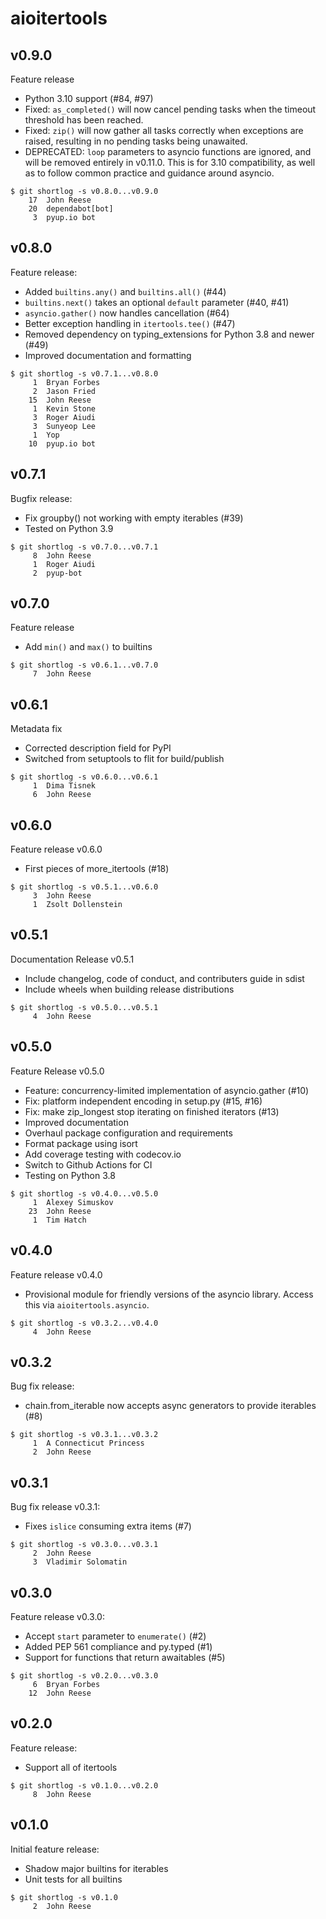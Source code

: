 aioitertools
============

v0.9.0
------

Feature release

- Python 3.10 support (#84, #97)
- Fixed: `as_completed()` will now cancel pending tasks when the timeout
  threshold has been reached.
- Fixed: `zip()` will now gather all tasks correctly when exceptions are
  raised, resulting in no pending tasks being unawaited.
- DEPRECATED: `loop` parameters to asyncio functions are ignored, and will
  be removed entirely in v0.11.0. This is for 3.10 compatibility, as well
  as to follow common practice and guidance around asyncio.

```
$ git shortlog -s v0.8.0...v0.9.0
    17	John Reese
    20	dependabot[bot]
     3	pyup.io bot
```


v0.8.0
------

Feature release:

- Added `builtins.any()` and `builtins.all()` (#44)
- `builtins.next()` takes an optional `default` parameter (#40, #41)
- `asyncio.gather()` now handles cancellation (#64)
- Better exception handling in `itertools.tee()` (#47)
- Removed dependency on typing_extensions for Python 3.8 and newer (#49)
- Improved documentation and formatting

```
$ git shortlog -s v0.7.1...v0.8.0
     1	Bryan Forbes
     2	Jason Fried
    15	John Reese
     1	Kevin Stone
     3	Roger Aiudi
     3	Sunyeop Lee
     1	Yop
    10	pyup.io bot
```


v0.7.1
------

Bugfix release:

* Fix groupby() not working with empty iterables (#39)
* Tested on Python 3.9

```
$ git shortlog -s v0.7.0...v0.7.1
     8	John Reese
     1	Roger Aiudi
     2	pyup-bot
```


v0.7.0
------

Feature release

- Add `min()` and `max()` to builtins

```
$ git shortlog -s v0.6.1...v0.7.0
     7	John Reese
```


v0.6.1
------

Metadata fix

- Corrected description field for PyPI
- Switched from setuptools to flit for build/publish

```
$ git shortlog -s v0.6.0...v0.6.1
     1	Dima Tisnek
     6	John Reese
```


v0.6.0
------

Feature release v0.6.0

- First pieces of more_itertools (#18)

```
$ git shortlog -s v0.5.1...v0.6.0
     3	John Reese
     1	Zsolt Dollenstein
```


v0.5.1
------

Documentation Release v0.5.1

- Include changelog, code of conduct, and contributers guide in sdist
- Include wheels when building release distributions

```
$ git shortlog -s v0.5.0...v0.5.1
     4	John Reese
```


v0.5.0
------

Feature Release v0.5.0

- Feature: concurrency-limited implementation of asyncio.gather (#10)
- Fix: platform independent encoding in setup.py (#15, #16)
- Fix: make zip_longest stop iterating on finished iterators (#13)
- Improved documentation
- Overhaul package configuration and requirements
- Format package using isort
- Add coverage testing with codecov.io
- Switch to Github Actions for CI
- Testing on Python 3.8

```
$ git shortlog -s v0.4.0...v0.5.0
     1	Alexey Simuskov
    23	John Reese
     1	Tim Hatch
```


v0.4.0
------

Feature release v0.4.0

- Provisional module for friendly versions of the asyncio library.
  Access this via `aioitertools.asyncio`.

```
$ git shortlog -s v0.3.2...v0.4.0
     4	John Reese
```


v0.3.2
------

Bug fix release:

- chain.from_iterable now accepts async generators to provide iterables (#8)

```
$ git shortlog -s v0.3.1...v0.3.2
     1	A Connecticut Princess
     2	John Reese
```


v0.3.1
------

Bug fix release v0.3.1:

- Fixes `islice` consuming extra items (#7)

```
$ git shortlog -s v0.3.0...v0.3.1
     2	John Reese
     3	Vladimir Solomatin
```


v0.3.0
------

Feature release v0.3.0:

- Accept `start` parameter to `enumerate()` (#2)
- Added PEP 561 compliance and py.typed (#1)
- Support for functions that return awaitables (#5)

```
$ git shortlog -s v0.2.0...v0.3.0
     6	Bryan Forbes
    12	John Reese
```


v0.2.0
------

Feature release:

- Support all of itertools

```
$ git shortlog -s v0.1.0...v0.2.0
     8	John Reese
```


v0.1.0
------

Initial feature release:

- Shadow major builtins for iterables
- Unit tests for all builtins

```
$ git shortlog -s v0.1.0
     2	John Reese
```

